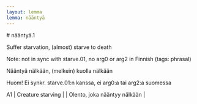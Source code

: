 ```yaml
---
layout: lemma
lemma: nääntyä
---
```


<div class="sense">
# <span class="sensename">nääntyä.1</span>

<span class="description">Suffer starvation, (almost) starve to death</span>

Note: not in sync with starve.01, no arg0 or arg2 in Finnish (tags: phrasal)

<span class="description">Nääntyä nälkään, (melkein) kuolla nälkään</span>

Huom! Ei synkr. starve.01:n kanssa, ei arg0:a tai arg2:a suomessa

A1 | Creature starving |   | Olento, joka nääntyy nälkään |  

</div>

